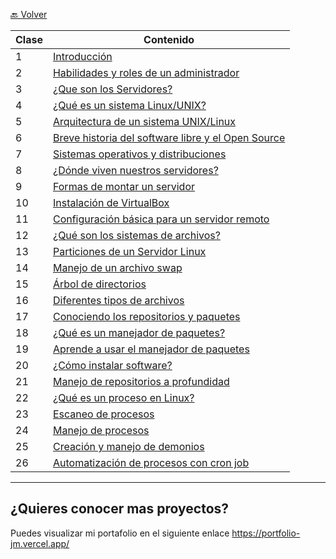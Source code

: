 [🔙 Volver](../README.md) 

| Clase | Contenido |
|-------|-----------|
|   1   | [Introducción](./01_Class_Introduccion/01_Introduccion.md) |
|   2   | [Habilidades y roles de un administrador](./02_Class_Habilidades/02_Habilidades.md) |
|   3   | [¿Que son los Servidores?](./03_Class/03_Class.md) |
|   4   | [¿Qué es un sistema Linux/UNIX?](./04_Class/04_Class.md) |
|   5   | [Arquitectura de un sistema UNIX/Linux](./05_Class/05_Class.md) |
|   6   | [Breve historia del software libre y el Open Source](./06_Class/06_Class.md) |
|   7   | [Sistemas operativos y distribuciones](./07_Class/07_Class.md) |
|   8   | [¿Dónde viven nuestros servidores?](./08_Class/08_Class.md) |
|   9   | [Formas de montar un servidor](./09_Class/09_Class.md) |
|   10  | [Instalación de VirtualBox](./10_Class/10_Class.md) |
|   11  | [Configuración básica para un servidor remoto](./11_Class/11_Class.md) |
|   12  | [¿Qué son los sistemas de archivos?](./12_Class/12_Class.md) |
|   13  | [Particiones de un Servidor Linux](./13_Class/13_Class.md) |
|   14  | [Manejo de un archivo swap](./14_Class/14_Class.md) |
|   15  | [Árbol de directorios](./15_Class/15_Class.md) |
|   16  | [Diferentes tipos de archivos](./16_Class/16_Class.md) |
|   17  | [Conociendo los repositorios y paquetes](./17_Class/17_Class.md) |
|   18  | [¿Qué es un manejador de paquetes?](./18_Class/18_Class.md) |
|   19  | [Aprende a usar el manejador de paquetes](./19_Class/19_Class.md) |
|   20  | [¿Cómo instalar software?](./20_Class/20_Class.md) |
|   21  | [Manejo de repositorios a profundidad](./21_Class/21_Class.md) |
|   22  | [¿Qué es un proceso en Linux?](./22_Class/22_Class.md) |
|   23  | [Escaneo de procesos](./23_Class/23_Class.md) |
|   24  | [Manejo de procesos](./24_Class/24_Class.md) |
|   25  | [Creación y manejo de demonios](./25_class/25_Class.md) |
|   26  | [Automatización de procesos con cron job](./26_Class/26_Class.md) |



___

## ¿Quieres conocer mas proyectos?

Puedes visualizar mi portafolio en el siguiente enlace https://portfolio-jm.vercel.app/